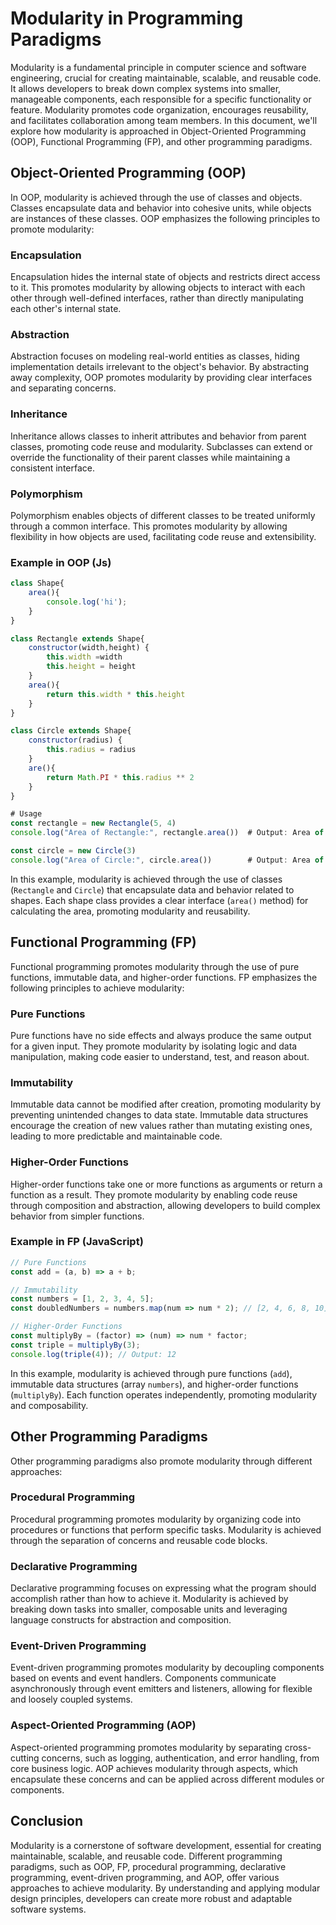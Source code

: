 # Modularity in Programming Paradigms

Modularity is a fundamental principle in computer science and software engineering, crucial for creating maintainable, scalable, and reusable code. It allows developers to break down complex systems into smaller, manageable components, each responsible for a specific functionality or feature. Modularity promotes code organization, encourages reusability, and facilitates collaboration among team members. In this document, we'll explore how modularity is approached in Object-Oriented Programming (OOP), Functional Programming (FP), and other programming paradigms.

## Object-Oriented Programming (OOP)

In OOP, modularity is achieved through the use of classes and objects. Classes encapsulate data and behavior into cohesive units, while objects are instances of these classes. OOP emphasizes the following principles to promote modularity:

### Encapsulation
Encapsulation hides the internal state of objects and restricts direct access to it. This promotes modularity by allowing objects to interact with each other through well-defined interfaces, rather than directly manipulating each other's internal state.

### Abstraction
Abstraction focuses on modeling real-world entities as classes, hiding implementation details irrelevant to the object's behavior. By abstracting away complexity, OOP promotes modularity by providing clear interfaces and separating concerns.

### Inheritance
Inheritance allows classes to inherit attributes and behavior from parent classes, promoting code reuse and modularity. Subclasses can extend or override the functionality of their parent classes while maintaining a consistent interface.

### Polymorphism
Polymorphism enables objects of different classes to be treated uniformly through a common interface. This promotes modularity by allowing flexibility in how objects are used, facilitating code reuse and extensibility.

### Example in OOP (Js)
```javascript
class Shape{
    area(){
        console.log('hi');
    }
}

class Rectangle extends Shape{
    constructor(width,height) {
        this.width =width
        this.height = height
    }
    area(){
        return this.width * this.height
    }
}

class Circle extends Shape{
    constructor(radius) {
        this.radius = radius
    }
    are(){
        return Math.PI * this.radius ** 2
    }
}

# Usage
const rectangle = new Rectangle(5, 4)
console.log("Area of Rectangle:", rectangle.area())  # Output: Area of Rectangle: 20

const circle = new Circle(3)
console.log("Area of Circle:", circle.area())        # Output: Area of Circle: 28.26
```

In this example, modularity is achieved through the use of classes (`Rectangle` and `Circle`) that encapsulate data and behavior related to shapes. Each shape class provides a clear interface (`area()` method) for calculating the area, promoting modularity and reusability.

## Functional Programming (FP)

Functional programming promotes modularity through the use of pure functions, immutable data, and higher-order functions. FP emphasizes the following principles to achieve modularity:

### Pure Functions
Pure functions have no side effects and always produce the same output for a given input. They promote modularity by isolating logic and data manipulation, making code easier to understand, test, and reason about.

### Immutability
Immutable data cannot be modified after creation, promoting modularity by preventing unintended changes to data state. Immutable data structures encourage the creation of new values rather than mutating existing ones, leading to more predictable and maintainable code.

### Higher-Order Functions
Higher-order functions take one or more functions as arguments or return a function as a result. They promote modularity by enabling code reuse through composition and abstraction, allowing developers to build complex behavior from simpler functions.

### Example in FP (JavaScript)
```javascript
// Pure Functions
const add = (a, b) => a + b;

// Immutability
const numbers = [1, 2, 3, 4, 5];
const doubledNumbers = numbers.map(num => num * 2); // [2, 4, 6, 8, 10]

// Higher-Order Functions
const multiplyBy = (factor) => (num) => num * factor;
const triple = multiplyBy(3);
console.log(triple(4)); // Output: 12
```

In this example, modularity is achieved through pure functions (`add`), immutable data structures (array `numbers`), and higher-order functions (`multiplyBy`). Each function operates independently, promoting modularity and composability.

## Other Programming Paradigms

Other programming paradigms also promote modularity through different approaches:

### Procedural Programming
Procedural programming promotes modularity by organizing code into procedures or functions that perform specific tasks. Modularity is achieved through the separation of concerns and reusable code blocks.

### Declarative Programming
Declarative programming focuses on expressing what the program should accomplish rather than how to achieve it. Modularity is achieved by breaking down tasks into smaller, composable units and leveraging language constructs for abstraction and composition.

### Event-Driven Programming
Event-driven programming promotes modularity by decoupling components based on events and event handlers. Components communicate asynchronously through event emitters and listeners, allowing for flexible and loosely coupled systems.

### Aspect-Oriented Programming (AOP)
Aspect-oriented programming promotes modularity by separating cross-cutting concerns, such as logging, authentication, and error handling, from core business logic. AOP achieves modularity through aspects, which encapsulate these concerns and can be applied across different modules or components.

## Conclusion

Modularity is a cornerstone of software development, essential for creating maintainable, scalable, and reusable code. Different programming paradigms, such as OOP, FP, procedural programming, declarative programming, event-driven programming, and AOP, offer various approaches to achieve modularity. By understanding and applying modular design principles, developers can create more robust and adaptable software systems.